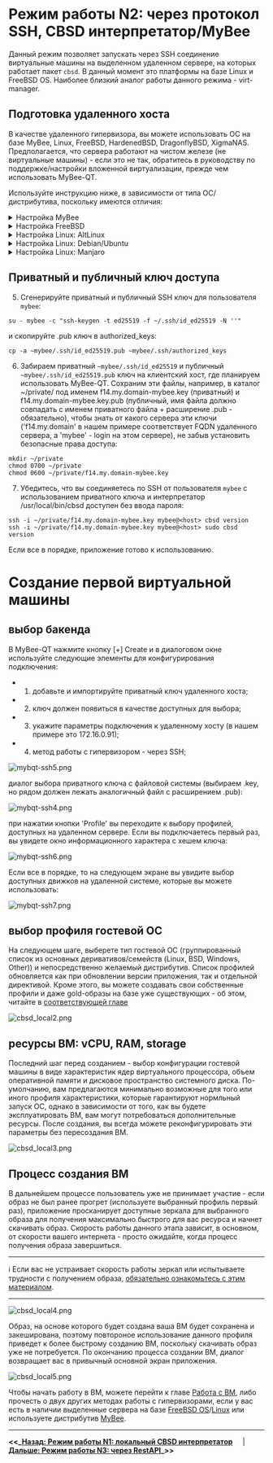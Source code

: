 # Режим работы N2: через протокол SSH, CBSD интерпретатор/MyBee

Данный режим позволяет запускать через SSH соединение виртуальные машины на выделенном удаленном сервере, на которых работает пакет `cbsd`. В данный момент это платформы на базе Linux и FreeBSD OS.
Наиболее близкий аналог работы данного режима - virt-manager.

## Подготовка удаленного хоста

В качестве удаленного гипервизора, вы можете использовать ОС на базе MyBee, Linux, FreeBSD, HardenedBSD, DragonflyBSD, XigmaNAS. Предполагается, что сервера работают на чистом железе (не виртуальные машины) - если это не так,
обратитесь в руководству по поддержке/настройки вложенной виртуализации, прежде чем использовать MyBee-QT.

Используйте инструкцию ниже, в зависимости от типа ОС/дистрибутива, поскольку имеются отличия:

<details>
  <summary>Настройка MyBee</summary>

1) Зайдите в консоль MyBee ( в броузере через http://mybee-srv/shell/ либо через SSH ) и создайте пользователя через пункт '12)>[ Client SSH user: - ]<', от имени которого приложение будет работать с гипервизором. Пароль, как правило, использовать для такого пользователя не требуется в пользу
SSH ключей, иначе вы будете вводить пароль при каждой операции.

![mybqt-ssh1.png](https://myb.convectix.com/img/mybqt-ssh1.png?raw=true)

![mybqt-ssh2.png](https://myb.convectix.com/img/mybqt-ssh2.png?raw=true)

В результате работы скрипта вы получите "одноразовый" и устаревающий URL (24 часа), через который приложение MyBee-QT может импортировать ключ для работы с этим MyBee инстансом.

![mybqt-ssh3.png](https://myb.convectix.com/img/mybqt-ssh3.png?raw=true)

:bangbang: | :Внимание: данные через этот URL позволяют получить доступ к Mybee, поэтому храните адрес в секрете и чем быстрее вы его используете - тем лучше. После первого же обращения на этот URL или через 24 часа ссылка устаревает, поэтому если вы случайно пропустили ссылку и вам нужно повторить генерацию нового URL - используйте вышеупомянутый пункт '12'.
:---: | :---

2) Нажмите в приложении 'CREATE' -> 'Import credential' и используйте URL, полученный в шаге 1. На данном этапе подготовка к работе завершена.

</details>


<details>
  <summary>Настройка FreeBSD</summary>

Рассматриваем вариант настройки ванильной FreeBSD 14.2-RELEASE, сразу после установки.

1) В вашей системе должен быть установлен пакет CBSD и соответствующие зависимости:

```
pkg install -y cbsd tmux
```

2) Ининциализация CBSD:
```
/usr/local/cbsd/sudoexec/initenv /usr/local/cbsd/share/initenv.conf default_vs=1
```

3) Создать пользователя (например 'mybee'), от которого будем работать. Не забудем включить его в группу `cbsd` на вопросе (Invite into other groups):
```
root@f14:~ # adduser
Username: mybee
Full name: mybee
Uid (Leave empty for default):
Login group [mybee]:
Login group is mybee. Invite mybee into other groups? []: cbsd
Login class [default]:
Shell (sh csh tcsh nologin) [sh]:
Home directory [/home/mybee]:
Home directory permissions (Leave empty for default):
Enable ZFS encryption? (yes/no) [no]:
Use password-based authentication? [yes]: no
Lock out the account after creation? [no]:
Username    : mybee
Password    : <disabled>
Full Name   : mybee
Uid         : 1002
ZFS dataset : zroot/home/mybee
Class       : 
Groups      : mybee cbsd
Home        : /home/mybee
Home Mode   : 
Shell       : /bin/sh
Locked      : no
OK? (yes/no) [yes]: yes
adduser: INFO: Successfully created ZFS dataset (zroot/home/mybee).
adduser: INFO: Successfully added (mybee) to the user database.
Add another user? (yes/no) [no]:
Goodbye!
root@f14:~ #
```

Если вы хотите подключаться уже от существующего пользователя, добавьте его в группу 'cbsd' отдельно:
```
pw group mod cbsd -m mybee
```
, где `mybee` - login вашего пользователя.

4) У вашего пользователя должны быть полномочия на запуск интерпретатора /usr/local/bin/cbsd от пользователя 'root' через конфигурацию sudo.

Для этого, создайте файл */usr/local/etc/sudoers.d/20_mybee* со следующим содержимым:
```
Defaults     env_keep += "workdir DIALOG NOCOLOR CBSD_RNODE"
Cmnd_Alias   MYB_CBSD_CMD = /usr/local/bin/cbsd
mybee        ALL=(ALL) NOPASSWD:SETENV: MYB_CBSD_CMD
```
, где `mybee` - login вашего пользователя.

:bangbang: | :Внимание: Данная настройка дает пользователю 'sshuser' полномочия 'root' на хостовой системе через /usr/local/bin интерпретатор!
:---: | :---

установите корректные права доступа на файл:

```
chmod 0400 /usr/local/etc/sudoers.d/20_mybee
```

</details>

<details>
  <summary>Настройка Linux: AltLinux</summary>

> Все действия выполняются от привелигированного пользователя `root` (либо используйте sudo)

1) Установка CBSD и зависимостей. Получение и инициализация `CBSD` (CBSD на Linux носит эксперементальный характер и временно распространяется в виде тарбола):
```
apt-get install -y sudo bridge-utils edk2-ovmf psmisc make pax rsync sharutils libssh2 libelf libbsd qemu-system-x86 tmux dialog sqlite3 curl libcurl xorriso binutils coreutils nftables
```
```
useradd cbsd
[ ! -d /usr/local/bin ] && mkdir -p /usr/local/bin
cd /usr/local
wget https://convectix.com/DL/cbsd.tgz
tar xfz cbsd.tgz
rm -f cbsd.tgz
mv /usr/local/cbsd/bin/cbsd /usr/local/bin/cbsd
```

2) Ининциализация CBSD:
```
/usr/local/cbsd/sudoexec/initenv /usr/local/cbsd/share/initenv.conf default_vs=1
```

3) Создать пользователя (например 'mybee'), от которого будем работать. Не забудем включить его в группу `cbsd`:

```
useradd cbsd
usermod -a -G cbsd mybee
```
, где `mybee` - login вашего пользователя.

4) У вашего пользователя должны быть полномочия на запуск интерпретатора /usr/local/bin/cbsd от пользователя 'root' через конфигурацию sudo. Для этого, создайте файл */etc/sudoers.d/20_mybee* с содержимым:
```
Defaults     env_keep += "workdir DIALOG NOCOLOR CBSD_RNODE"
Cmnd_Alias   MYB_CBSD_CMD = /usr/local/bin/cbsd
mybee        ALL=(ALL) NOPASSWD:SETENV: MYB_CBSD_CMD
```
, где `mybee` - login вашего пользователя.

:bangbang: | :Внимание: Данная настройка дает пользователю 'mybee' полномочия 'root' на хостовой системе через /usr/local/bin интерпретатор!
:---: | :---

Установите корректные права доступа на файл:

```
chmod 0400 /etc/sudoers.d/20_cbsd
```

</details>

<details>
  <summary>Настройка Linux: Debian/Ubuntu</summary>

> Все действия выполняются от привелигированного пользователя `root` (либо используйте sudo)

1) Установка CBSD и зависимостей. Получение и инициализация `CBSD` (CBSD на Linux носит эксперементальный характер и временно распространяется в виде тарбола):
```
apt install -y sudo uuid-runtime bridge-utils net-tools ovmf psmisc make pax rsync sharutils libssh2-1 libelf1 libbsd0 qemu-system-x86 tmux dialog sqlite3 curl libcurl4 xorriso nftables coreutils binutils
```
```
useradd cbsd
[ ! -d /usr/local/bin ] && mkdir -p /usr/local/bin
cd /usr/local
wget https://convectix.com/DL/cbsd.tgz
tar xfz cbsd.tgz
rm -f cbsd.tgz
mv /usr/local/cbsd/bin/cbsd /usr/local/bin/cbsd
```

2) Ининциализация CBSD:
```
/usr/local/cbsd/sudoexec/initenv /usr/local/cbsd/share/initenv.conf default_vs=1
```

3) Создать пользователя (например 'mybee'), от которого будем работать. Не забудем включить его в группу `cbsd`:

```
useradd cbsd
usermod -a -G cbsd mybee
```
, где `mybee` - login вашего пользователя.

4) У вашего пользователя должны быть полномочия на запуск интерпретатора /usr/local/bin/cbsd от пользователя 'root' через конфигурацию sudo. Для этого, создайте файл */etc/sudoers.d/20_mybee* с содержимым:
```
Defaults     env_keep += "workdir DIALOG NOCOLOR CBSD_RNODE"
Cmnd_Alias   MYB_CBSD_CMD = /usr/local/bin/cbsd
mybee        ALL=(ALL) NOPASSWD:SETENV: MYB_CBSD_CMD
```
, где `mybee` - login вашего пользователя.

:bangbang: | :Внимание: Данная настройка дает пользователю 'mybee' полномочия 'root' на хостовой системе через /usr/local/bin интерпретатор!
:---: | :---

Установите корректные права доступа на файл:

```
chmod 0400 /etc/sudoers.d/20_cbsd
```

</details>

<details>
  <summary>Настройка Linux: Manjaro</summary>

> Все действия выполняются от привелигированного пользователя `root` (либо используйте sudo)

1) Установка CBSD и зависимостей. Получение и инициализация `CBSD` (CBSD на Linux носит эксперементальный характер и временно распространяется в виде тарбола):
```
pacman -S sudo bridge-utils bind net-tools ovmf psmisc make pax rsync sharutils libssh2 libelf libbsd qemu-system-x86 tmux dialog sqlite3 curl file xorriso cpio gnu-netcat binutils coreutils nftables
```
```
useradd cbsd
[ ! -d /usr/local/bin ] && mkdir -p /usr/local/bin
cd /usr/local
wget https://convectix.com/DL/cbsd.tgz
tar xfz cbsd.tgz
rm -f cbsd.tgz
mv /usr/local/cbsd/bin/cbsd /usr/local/bin/cbsd
```

2) Ининциализация CBSD:
```
/usr/local/cbsd/sudoexec/initenv /usr/local/cbsd/share/initenv.conf default_vs=1
```

3) Создать пользователя (например 'mybee'), от которого будем работать. Не забудем включить его в группу `cbsd`:

```
useradd cbsd
usermod -a -G cbsd mybee
```
, где `mybee` - login вашего пользователя.

4) У вашего пользователя должны быть полномочия на запуск интерпретатора /usr/local/bin/cbsd от пользователя 'root' через конфигурацию sudo. Для этого, создайте файл */etc/sudoers.d/20_mybee* с содержимым:
```
Defaults     env_keep += "workdir DIALOG NOCOLOR CBSD_RNODE"
Cmnd_Alias   MYB_CBSD_CMD = /usr/local/bin/cbsd
mybee        ALL=(ALL) NOPASSWD:SETENV: MYB_CBSD_CMD
```
, где `mybee` - login вашего пользователя.

:bangbang: | :Внимание: Данная настройка дает пользователю 'mybee' полномочия 'root' на хостовой системе через /usr/local/bin интерпретатор!
:---: | :---

Установите корректные права доступа на файл:

```
chmod 0400 /etc/sudoers.d/20_cbsd
```

</details>

## Приватный и публичный ключ доступа

5) Сгенерируйте приватный и публичный SSH ключ для пользователя `mybee`:
```
su - mybee -c "ssh-keygen -t ed25519 -f ~/.ssh/id_ed25519 -N ''"
```

и скопируйте .pub ключ в authorized_keys:
```
cp -a ~mybee/.ssh/id_ed25519.pub ~mybee/.ssh/authorized_keys
```

6) Забираем приватный `~mybee/.ssh/id_ed25519` и публичный `~mybee/.ssh/id_ed25519.pub` ключ на клиентский хост, где планируем использовать MyBee-QT.
Сохраним эти файлы, например, в каталог ~/private/ под именем f14.my.domain-mybee.key (приватный) и f14.my.domain-mybee.key.pub (публичный, имя файла должно совпадать с именем приватного файла + расширение .pub - обязательно), чтобы знать от какого сервера эти ключи ('f14.my.domain' в нашем примере соответствует FQDN удаленного сервера, а 'mybee' - login на этом сервере), не забыв установить безопасные права доступа:
```
mkdir ~/private
chmod 0700 ~/private
chmod 0600 ~/private/f14.my.domain-mybee.key
```

7) Убедитесь, что вы соединяетесь по SSH от пользователя `mybee` с использованием приватного ключа и интерпретатор /usr/local/bin/cbsd доступен без ввода пароля:
```
ssh -i ~/private/f14.my.domain-mybee.key mybee@<host> cbsd version
ssh -i ~/private/f14.my.domain-mybee.key mybee@<host> sudo cbsd version
```

Если все в порядке, приложение готово к использованию.


# Создание первой виртуальной машины

## выбор бакенда

В MyBee-QT нажмите кнопку [+] Create и в диалоговом окне используйте следующие элементы для конфигурирования подключения:

  - 1) добавьте и импортируйте приватный ключ удаленного хоста;
  - 2) ключ должен появиться в качестве доступных для выбора;
  - 3) укажите параметры подключения к удаленному хосту (в нашем примере это 172.16.0.91);
  - 4) метод работы с гипервизором - через SSH;

![mybqt-ssh5.png](https://myb.convectix.com/img/mybqt-ssh5a.png?raw=true)

диалог выбора приватного ключа с файловой системы (выбираем .key, но рядом должен лежать аналогичный файл с расширением .pub):

![mybqt-ssh4.png](https://myb.convectix.com/img/mybqt-ssh4.png?raw=true)

при нажатии кнопки 'Profile' вы переходите к выбору профилей, доступных на удаленном сервере. Если вы подключаетесь первый раз, вы увидете окно информационного характера с хешем ключа:

![mybqt-ssh6.png](https://myb.convectix.com/img/mybqt-ssh6.png?raw=true)

Если все в порядке, то на следующем экране вы увидите выбор доступных движков на удаленной системе, которые вы можете использовать:

![mybqt-ssh7.png](https://myb.convectix.com/img/mybqt-ssh7.png?raw=true)


## выбор профиля гостевой ОС

На следующем шаге, выберете тип гостевой ОС (группированный список из основных деривативов/семейств (Linux, BSD, Windows, Other)) и непосредственно желаемый дистрибутив.
Список профилей обновляется как при обновлении версии приложения, так и отдельной директивой. Кроме этого, вы можете создавать свои собственные профили и даже gold-образы на базе уже существующих - об этом, читайте в [соответствующей главе](profiles.md)

![cbsd_local2.png](https://myb.convectix.com/img/cbsd_local2.png?raw=true)

## ресурсы ВМ: vCPU, RAM, storage

Последний шаг перед созданием - выбор конфигурации гостевой машины в виде характеристик ядер виртуального процессора, объем оперативной памяти и дисковое пространство системного диска.
По-умолчанию, вам предлагаются минимально возможные для того или иного профиля характеристики, которые гарантируют нормльный запуск ОС, однако в зависимости от того, как вы будете эксплуатировать ВМ,
вам могут потребоваться дополнительные ресурсы. После создания, вы всегда можете реконфигурировать эти параметры без пересоздания ВМ.

![cbsd_local3.png](https://myb.convectix.com/img/cbsd_local3.png?raw=true)

## Процесс создания ВМ

В дальнейшем процессе пользователь уже не принимает участие  - если образ не был ранее прогрет (используете выбранный профиль первый раз), приложение просканирует доступные зеркала для выбранного образа для получения максимально быстрого для
вас ресурса и начнет скачивать образ. Скорость работы данного этапа зависит, в основном, от скорости вашего интернета - просто ожидайте, когда процесс получения образа завершиться.

---

:information_source: Если вас не устраивает скорость работы зеркал или испытываете трудности с получением образа, [обязательно ознакомьтесь с этим материалом](https://github.com/cbsd/mirrors).

---


![cbsd_local4.png](https://myb.convectix.com/img/cbsd_local4.png?raw=true)

Образ, на основе которого будет создана ваша ВМ будет сохранена и закеширована, поэтому повтороное использование данного профиля приведет к более быстрому созданию ВМ, поскольку скачивать образ уже не потребуется.
По окончанию процесса создании ВМ, диалог возвращает вас в привычный основной экран приложения.

![cbsd_local5.png](https://myb.convectix.com/img/cbsd_local5.png?raw=true)

Чтобы начать работу в ВМ, можете перейти к главе [Работа с ВМ](myb-qt-vm.md), либо прочесть о двух других методах работы с гипервизорами, если у вас есть в наличии выделенные сервера на базе [FreeBSD OS](https://www.freebsd.org/)/[Linux](https://kernel.org/) или используете дистрибутив [MyBee](https://myb.convectix.com).


---

**<<_**__[Назад: Режим работы N1: локальный CBSD интерпретатор](myb-qt-cbsd-local.md)__ $~~~$ | $~~~$ __[Дальше: Режим работы N3: через RestAPI](myb-qt-cbsd-api.md)__**_>>**


